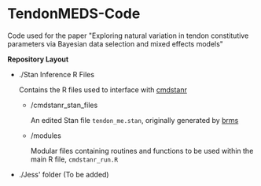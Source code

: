 # TendonMEDS-Code
Code used for the paper "Exploring natural variation in tendon constitutive parameters via Bayesian data selection and mixed effects models"

__Repository Layout__
- ./Stan Inference R Files

  Contains the R files used to interface with [cmdstanr](https://mc-stan.org/cmdstanr/index.html)

  - /cmdstanr_stan_files

    An edited Stan file `tendon_me.stan`, originally generated by [brms](https://paulbuerkner.com/brms/)
  - /modules

    Modular files containing routines and functions to be used within the main R file, `cmdstanr_run.R`
    
- ./Jess' folder (To be added)
